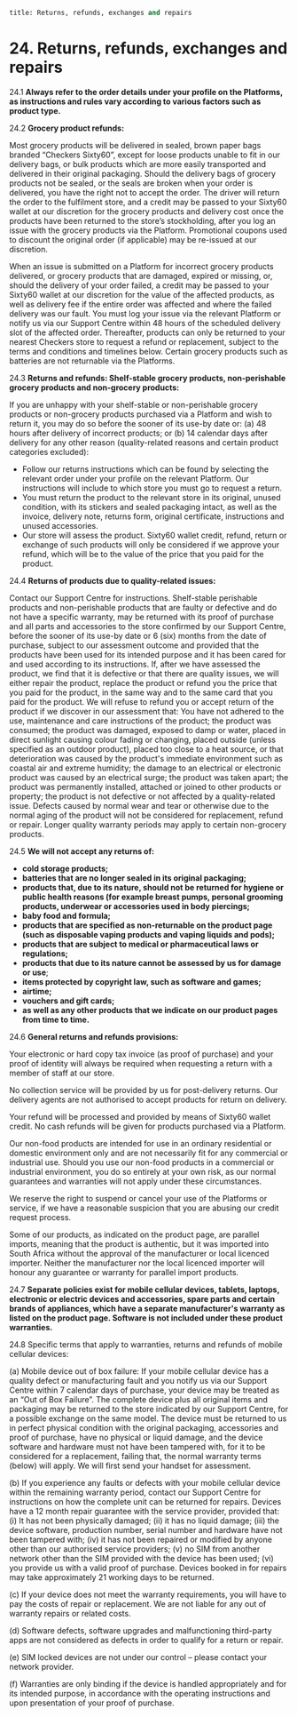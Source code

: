 ```meta
title: Returns, refunds, exchanges and repairs   
```

# 24. Returns, refunds, exchanges and repairs  

24.1 **Always refer to the order details under your profile on the Platforms, as instructions and rules vary according to various factors such as product type.**

24.2 **Grocery product refunds:**  

Most grocery products will be delivered in sealed, brown paper bags branded “Checkers Sixty60”, except for loose products unable to fit in our delivery bags, or bulk products which are more easily transported and delivered in their original packaging. Should the delivery bags of grocery products not be sealed, or the seals are broken when your order is delivered, you have the right not to accept the order. The driver will return the order to the fulfilment store, and a credit may be passed to your Sixty60 wallet at our discretion for the grocery products and delivery cost once the products have been returned to the store’s stockholding, after you log an issue with the grocery products via the Platform. Promotional coupons used to discount the original order (if applicable) may be re-issued at our discretion. 

When an issue is submitted on a Platform for incorrect grocery products delivered, or grocery products that are damaged, expired or missing, or, should the delivery of your order failed, a credit may be passed to your Sixty60 wallet at our discretion for the value of the affected products, as well as delivery fee if the entire order was affected and where the failed delivery was our fault. You must log your issue via the relevant Platform or notify us via our Support Centre within 48 hours of the scheduled delivery slot of the affected order. Thereafter, products can only be returned to your nearest Checkers store to request a refund or replacement, subject to the terms and conditions and timelines below. Certain grocery products such as batteries are not returnable via the Platforms.  

24.3 **Returns and refunds: Shelf-stable grocery products, non-perishable grocery products and non-grocery products:**  

If you are unhappy with your shelf-stable or non-perishable grocery products or non-grocery products purchased via a Platform and wish to return it, you may do so before the sooner of its use-by date or: (a) 48 hours after delivery of incorrect products; or (b) 14 calendar days after delivery for any other reason (quality-related reasons and certain product categories excluded): 

- Follow our returns instructions which can be found by selecting the relevant order under your profile on the relevant Platform. Our instructions will include to which store you must go to request a return. 
- You must return the product to the relevant store in its original, unused condition, with its stickers and sealed packaging intact, as well as the invoice, delivery note, returns form, original certificate, instructions and unused accessories.  
- Our store will assess the product. Sixty60 wallet credit, refund, return or exchange of such products will only be considered if we approve your refund, which will be to the value of the price that you paid for the product.  

24.4 **Returns of products due to quality-related issues:**  

Contact our Support Centre for instructions. Shelf-stable perishable products and non-perishable products that are faulty or defective and do not have a specific warranty, may be returned with its proof of purchase and all parts and accessories to the store confirmed by our Support Centre, before the sooner of its use-by date or 6 (six) months from the date of purchase, subject to our assessment outcome and provided that the products have been used for its intended purpose and it has been cared for and used according to its instructions. If, after we have assessed the product, we find that it is defective or that there are quality issues, we will either repair the product, replace the product or refund you the price that you paid for the product, in the same way and to the same card that you paid for the product. We will refuse to refund you or accept return of the product if we discover in our assessment that: You have not adhered to the use, maintenance and care instructions of the product; the product was consumed; the product was damaged, exposed to damp or water, placed in direct sunlight causing colour fading or changing, placed outside (unless specified as an outdoor product), placed too close to a heat source, or that deterioration was caused by the product's immediate environment such as coastal air and extreme humidity; the damage to an electrical or electronic product was caused by an electrical surge; the product was taken apart; the product was permanently installed, attached or joined to other products or property; the product is not defective or not affected by a quality-related issue. Defects caused by normal wear and tear or otherwise due to the normal aging of the product will not be considered for replacement, refund or repair. Longer quality warranty periods may apply to certain non-grocery products.  

24.5 **We will not accept any returns of:**  

- **cold storage products;**  
- **batteries that are no longer sealed in its original packaging;** 
- **products that, due to its nature, should not be returned for hygiene or public health reasons (for example breast pumps, personal grooming products, underwear or accessories used in body piercings;**  
- **baby food and formula;** 
- **products that are specified as non-returnable on the product page (such as disposable vaping products and vaping liquids and pods);**  
- **products that are subject to medical or pharmaceutical laws or regulations;**  
- **products that due to its nature cannot be assessed by us for damage or use**;  
- **items protected by copyright law, such as software and games;** 
- **airtime;** 
- **vouchers and gift cards;** 
- **as well as any other products that we indicate on our product pages from time to time.** 

24.6	**General returns and refunds provisions:** 

Your electronic or hard copy tax invoice (as proof of purchase) and your proof of identity will always be required when requesting a return with a member of staff at our store. 

No collection service will be provided by us for post-delivery returns. Our delivery agents are not authorised to accept products for return on delivery. 

Your refund will be processed and provided by means of Sixty60 wallet credit. No cash refunds will be given for products purchased via a Platform. 

Our non-food products are intended for use in an ordinary residential or domestic environment only and are not necessarily fit for any commercial or industrial use. Should you use our non-food products in a commercial or industrial environment, you do so entirely at your own risk, as our normal guarantees and warranties will not apply under these circumstances. 

We reserve the right to suspend or cancel your use of the Platforms or service, if we have a reasonable suspicion that you are abusing our credit request process.  

Some of our products, as indicated on the product page, are parallel imports, meaning that the product is authentic, but it was imported into South Africa without the approval of the manufacturer or local licenced importer. Neither the manufacturer nor the local licenced importer will honour any guarantee or warranty for parallel import products. 

24.7 **Separate policies exist for mobile cellular devices, tablets, laptops, electronic or electric devices and accessories, spare parts and certain brands of appliances, which have a separate manufacturer's warranty as listed on the product page. Software is not included under these product warranties.** 

24.8 Specific terms that apply to warranties, returns and refunds of mobile cellular devices: 

(a) Mobile device out of box failure: If your mobile cellular device has a quality defect or manufacturing fault and you notify us via our Support Centre within 7 calendar days of purchase, your device may be treated as an “Out of Box Failure”. The complete device plus all original items and packaging may be returned to the store indicated by our Support Centre, for a possible exchange on the same model. The device must be returned to us in perfect physical condition with the original packaging, accessories and proof of purchase, have no physical or liquid damage, and the device software and hardware must not have been tampered with, for it to be considered for a replacement, failing that, the normal warranty terms (below) will apply. We will first send your handset for assessment. 

(b) If you experience any faults or defects with your mobile cellular device within the remaining warranty period, contact our Support Centre for instructions on how the complete unit can be returned for repairs. Devices have a 12 month repair guarantee with the service provider, provided that: (i) It has not been physically damaged; (ii) it has no liquid damage; (iii) the device software, production number, serial number and hardware have not been tampered with; (iv) it has not been repaired or modified by anyone other than our authorised service providers; (v) no SIM from another network other than the SIM provided with the device has been used; (vi) you provide us with a valid proof of purchase. Devices booked in for repairs may take approximately 21 working days to be returned.  

(c) If your device does not meet the warranty requirements, you will have to pay the costs of repair or replacement. We are not liable for any out of warranty repairs or related costs. 

(d) Software defects, software upgrades and malfunctioning third-party apps are not considered as defects in order to qualify for a return or repair. 

(e) SIM locked devices are not under our control – please contact your network provider. 

(f) Warranties are only binding if the device is handled appropriately and for its intended purpose, in accordance with the operating instructions and upon presentation of your proof of purchase. 